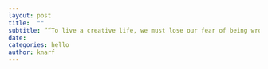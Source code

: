 ```yaml
---
layout: post
title:  ""
subtitle: ““To live a creative life, we must lose our fear of being wrong.” -Joseph Chilton Pearce” 
date:  
categories: hello
author: knarf
---
```



